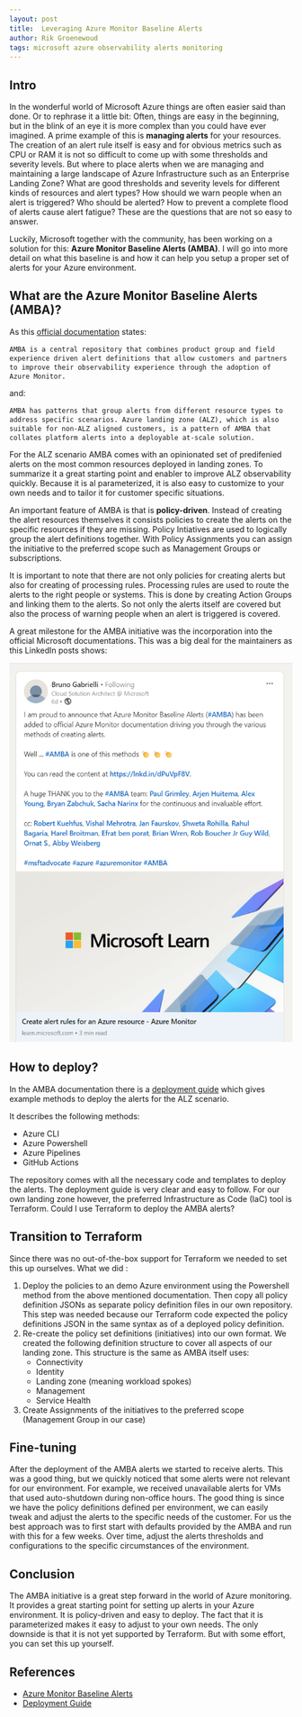 ```yaml
---
layout: post
title:  Leveraging Azure Monitor Baseline Alerts
author: Rik Groenewoud
tags: microsoft azure observability alerts monitoring
---
```


## Intro

In the wonderful world of Microsoft Azure things are often easier said than done. Or to rephrase it a little bit: Often, things are easy in the beginning, but in the blink of an eye it is more complex than you could have ever imagined.
A prime example of this is **managing alerts** for your resources. The creation of an alert rule itself is easy and for obvious metrics such as CPU or RAM it is not so difficult to come up with some thresholds and severity levels. But where to place alerts when we are managing and maintaining a large landscape of Azure Infrastructure such as an Enterprise Landing Zone? What are good thresholds and severity levels for different kinds of resources and alert types? How should we warn people when an alert is triggered? Who should be alerted? How to prevent a complete flood of alerts cause alert fatigue? These are the questions that are not so easy to answer.

Luckily, Microsoft together with the community, has been working on a solution for this: **Azure Monitor Baseline Alerts (AMBA)**. I will go into more detail on what this baseline is and how it can help you setup a proper set of alerts for your Azure environment.

## What are the Azure Monitor Baseline Alerts (AMBA)?

As this [official documentation](https://learn.microsoft.com/en-us/azure/azure-monitor/alerts/alert-options#azure-monitor-baseline-alerts-amba) states:

    AMBA is a central repository that combines product group and field experience driven alert definitions that allow customers and partners to improve their observability experience through the adoption of Azure Monitor.

and:

    AMBA has patterns that group alerts from different resource types to address specific scenarios. Azure landing zone (ALZ), which is also suitable for non-ALZ aligned customers, is a pattern of AMBA that collates platform alerts into a deployable at-scale solution.

For the ALZ scenario AMBA comes with an opinionated set of predifenied alerts on the most common resources deployed in landing zones. To summarize it a great starting point and enabler to improve ALZ observability quickly. Because it is al parameterized, it is also easy to customize to your own needs and to tailor it for customer specific situations.

An important feature of AMBA is that is **policy-driven**. Instead of creating the alert resources themselves it consists policies to create the alerts on the specific resources if they are missing. Policy Intiatives are used to logically group the alert definitions together. With Policy Assignments you can assign the initiative to the preferred scope such as Management Groups or subscriptions.

It is important to note that there are not only policies for creating alerts but also for creating of processing rules. Processing rules are used to route the alerts to the right people or systems. This is done by creating Action Groups and linking them to the alerts.
So not only the alerts itself are covered but also the process of warning people when an alert is triggered is covered.

A great milestone for the AMBA initiative was the incorporation into the official Microsoft documentations. This was a big deal for the maintainers as this LinkedIn posts shows:

[![image](/images/blog-8.1.png)](https://www.linkedin.com/posts/bruno-gabrielli-4992528_create-alert-rules-for-an-azure-resource-activity-7166385933951352833-Dic3?utm_source=combined_share_message&utm_medium=member_desktop)

## How to deploy?

In the AMBA documentation there is a [deployment guide](https://azure.github.io/azure-monitor-baseline-alerts/patterns/alz/deploy/Introduction-to-deploying-the-ALZ-Pattern/) which gives example methods to deploy the alerts for the ALZ scenario.

It describes the following methods:

- Azure CLI
- Azure Powershell
- Azure Pipelines
- GitHub Actions

The repository comes with all the necessary code and templates to deploy the alerts. The deployment guide is very clear and easy to follow. For our own landing zone however, the preferred Infrastructure as Code (IaC) tool is Terraform. Could I use Terraform to deploy the AMBA alerts?

## Transition to Terraform

Since there was no out-of-the-box support for Terraform we needed to set this up ourselves.
What we did :

1. Deploy the policies to an demo Azure environment using the Powershell method from the above mentioned documentation. Then copy all policy definition JSONs as separate policy definition files in our own repository. This step was needed because our Terraform code expected the policy definitions JSON in the same syntax as of a deployed policy definition.
2. Re-create the policy set definitions (initiatives) into our own format. We created the following definition structure to cover all aspects of our landing zone. This structure is the same as AMBA itself uses:
    - Connectivity
    - Identity
    - Landing zone (meaning workload spokes)
    - Management
    - Service Health
3. Create Assignments of the initiatives to the preferred scope (Management Group in our case)

## Fine-tuning

After the deployment of the AMBA alerts we started to receive alerts. This was a good thing, but we quickly noticed that some alerts were not relevant for our environment. For example, we received unavailable alerts for VMs that used auto-shutdown during non-office hours. The good thing is since we have the policy definitions defined per environment, we can easily tweak and adjust the alerts to the specific needs of the customer. For us the best approach was to first start with defaults provided by the AMBA and run with this for a few weeks. Over time, adjust the alerts thresholds and configurations to the specific circumstances of the environment.

## Conclusion

The AMBA initiative is a great step forward in the world of Azure monitoring. It provides a great starting point for setting up alerts in your Azure environment. It is policy-driven and easy to deploy. The fact that it is parameterized makes it easy to adjust to your own needs. The only downside is that it is not yet supported by Terraform. But with some effort, you can set this up yourself.

## References

- [Azure Monitor Baseline Alerts](https://learn.microsoft.com/en-us/azure/azure-monitor/alerts/alert-options#azure-monitor-baseline-alerts-amba)
- [Deployment Guide](https://azure.github.io/azure-monitor-baseline-alerts/patterns/alz/deploy/Introduction-to-deploying-the-ALZ-Pattern/)

<script src="https://giscus.app/client.js"
        data-repo="RikGr/cloudwoud"
        data-repo-id="R_kgDOHLlC9w"
        data-category="Announcements"
        data-category-id="DIC_kwDOHLlC984CO_2O"
        data-mapping="pathname"
        data-reactions-enabled="0"
        data-emit-metadata="0"
        data-input-position="bottom"
        data-theme="light"
        data-lang="en"
        crossorigin="anonymous"
        async>
</script>
